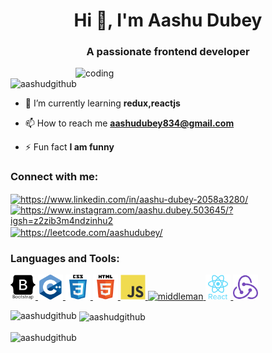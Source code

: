 <h1 align="center">Hi 👋, I'm Aashu Dubey</h1>
<h3 align="center">A passionate frontend developer</h3>
<img align="right"alt="coding"width="400"src="https://media1.tenor.com/images/cd37fa49c983ac905df0016fd5b6a2ee/tenor.gif?itemid=13165216">

<p align="left"> <img src="https://komarev.com/ghpvc/?username=aashudgithub&label=Profile%20views&color=0e75b6&style=flat" alt="aashudgithub" /> </p>

- 🌱 I’m currently learning **redux,reactjs**

- 📫 How to reach me **aashudubey834@gmail.com**

- ⚡ Fun fact **I am funny**

<h3 align="left">Connect with me:</h3>
<p align="left">
<a href="https://linkedin.com/in/https://www.linkedin.com/in/aashu-dubey-2058a3280/" target="blank"><img align="center" src="https://raw.githubusercontent.com/rahuldkjain/github-profile-readme-generator/master/src/images/icons/Social/linked-in-alt.svg" alt="https://www.linkedin.com/in/aashu-dubey-2058a3280/" height="30" width="40" /></a>
<a href="https://instagram.com/https://www.instagram.com/aashu.dubey.503645/?igsh=z2zib3m4ndzinhu2" target="blank"><img align="center" src="https://raw.githubusercontent.com/rahuldkjain/github-profile-readme-generator/master/src/images/icons/Social/instagram.svg" alt="https://www.instagram.com/aashu.dubey.503645/?igsh=z2zib3m4ndzinhu2" height="30" width="40" /></a>
<a href="https://www.leetcode.com/https://leetcode.com/aashudubey/" target="blank"><img align="center" src="https://raw.githubusercontent.com/rahuldkjain/github-profile-readme-generator/master/src/images/icons/Social/leet-code.svg" alt="https://leetcode.com/aashudubey/" height="30" width="40" /></a>
</p>

<h3 align="left">Languages and Tools:</h3>
<p align="left"> <a href="https://getbootstrap.com" target="_blank" rel="noreferrer"> <img src="https://raw.githubusercontent.com/devicons/devicon/master/icons/bootstrap/bootstrap-plain-wordmark.svg" alt="bootstrap" width="40" height="40"/> </a> <a href="https://www.w3schools.com/cpp/" target="_blank" rel="noreferrer"> <img src="https://raw.githubusercontent.com/devicons/devicon/master/icons/cplusplus/cplusplus-original.svg" alt="cplusplus" width="40" height="40"/> </a> <a href="https://www.w3schools.com/css/" target="_blank" rel="noreferrer"> <img src="https://raw.githubusercontent.com/devicons/devicon/master/icons/css3/css3-original-wordmark.svg" alt="css3" width="40" height="40"/> </a> <a href="https://www.w3.org/html/" target="_blank" rel="noreferrer"> <img src="https://raw.githubusercontent.com/devicons/devicon/master/icons/html5/html5-original-wordmark.svg" alt="html5" width="40" height="40"/> </a> <a href="https://developer.mozilla.org/en-US/docs/Web/JavaScript" target="_blank" rel="noreferrer"> <img src="https://raw.githubusercontent.com/devicons/devicon/master/icons/javascript/javascript-original.svg" alt="javascript" width="40" height="40"/> </a> <a href="https://middlemanapp.com/" target="_blank" rel="noreferrer"> <img src="https://raw.githubusercontent.com/leungwensen/svg-icon/b84b3f3a3da329b7c1d02346865f8e98beb05413/dist/svg/logos/middleman.svg" alt="middleman" width="40" height="40"/> </a> <a href="https://reactjs.org/" target="_blank" rel="noreferrer"> <img src="https://raw.githubusercontent.com/devicons/devicon/master/icons/react/react-original-wordmark.svg" alt="react" width="40" height="40"/> </a> <a href="https://redux.js.org" target="_blank" rel="noreferrer"> <img src="https://raw.githubusercontent.com/devicons/devicon/master/icons/redux/redux-original.svg" alt="redux" width="40" height="40"/> </a> </p>

<p><img align="left" src="https://github-readme-stats.vercel.app/api/top-langs?username=aashudgithub&show_icons=true&locale=en&layout=compact" alt="aashudgithub" /></p>

<p>&nbsp;<img align="center" src="https://github-readme-stats.vercel.app/api?username=aashudgithub&show_icons=true&locale=en" alt="aashudgithub" /></p>

<p><img align="center" src="https://github-readme-streak-stats.herokuapp.com/?user=aashudgithub&" alt="aashudgithub" /></p>
